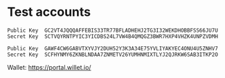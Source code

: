 # Test accounts

```
Public Key  GC2VT4JQQQAFFEBIS33TR77BFLADHEHJ2TG3I32WEKDHOBBFSS66JU7U
Secret Key  SCTVQYRNTPYIC3YICDBS24L7VW4B4QMQGZ3BWR7HXP4VHZK4UNPZVDMH

Public Key  GAWF4CW6GABVTXYVJY2DUH52Y3K3A34E75YVLIYAKYEC4ONU4U5ZNHV7
Secret Key  SCFHYNMY6ZKNBLNDAA7ZNMETV26YUMHNMIXTLYJ2QJRKW6SAB3ITKP2O
```

Wallet: https://portal.willet.io/
